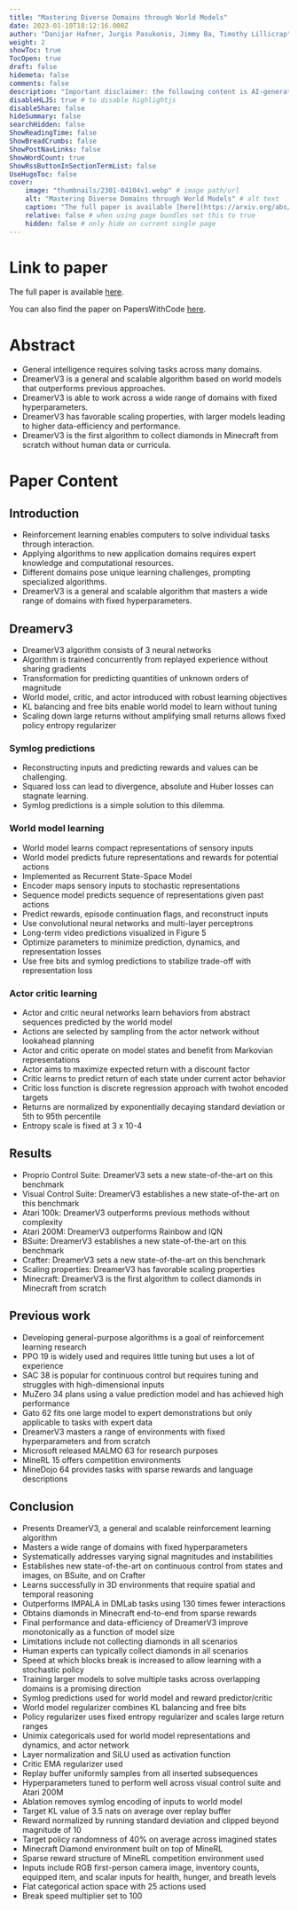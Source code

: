 ```yaml
---
title: "Mastering Diverse Domains through World Models"
date: 2023-01-10T18:12:16.000Z
author: "Danijar Hafner, Jurgis Pasukonis, Jimmy Ba, Timothy Lillicrap"
weight: 2
showToc: true
TocOpen: true
draft: false
hidemeta: false
comments: false
description: "Important disclaimer: the following content is AI-generated, please make sure to fact check the presented information by reading the full paper."
disableHLJS: true # to disable highlightjs
disableShare: false
hideSummary: false
searchHidden: false
ShowReadingTime: false
ShowBreadCrumbs: false
ShowPostNavLinks: false
ShowWordCount: true
ShowRssButtonInSectionTermList: false
UseHugoToc: false
cover:
    image: "thumbnails/2301-04104v1.webp" # image path/url
    alt: "Mastering Diverse Domains through World Models" # alt text
    caption: "The full paper is available [here](https://arxiv.org/abs/2301.04104)." # display caption under cover
    relative: false # when using page bundles set this to true
    hidden: false # only hide on current single page
---
```


# Link to paper
The full paper is available [here](https://arxiv.org/abs/2301.04104).

You can also find the paper on PapersWithCode [here](https://paperswithcode.com/paper/mastering-diverse-domains-through-world).

# Abstract
- General intelligence requires solving tasks across many domains.
- DreamerV3 is a general and scalable algorithm based on world models that outperforms previous approaches.
- DreamerV3 is able to work across a wide range of domains with fixed hyperparameters.
- DreamerV3 has favorable scaling properties, with larger models leading to higher data-efficiency and performance.
- DreamerV3 is the first algorithm to collect diamonds in Minecraft from scratch without human data or curricula.

# Paper Content

## Introduction
- Reinforcement learning enables computers to solve individual tasks through interaction.
- Applying algorithms to new application domains requires expert knowledge and computational resources.
- Different domains pose unique learning challenges, prompting specialized algorithms.
- DreamerV3 is a general and scalable algorithm that masters a wide range of domains with fixed hyperparameters.

## Dreamerv3
- DreamerV3 algorithm consists of 3 neural networks
- Algorithm is trained concurrently from replayed experience without sharing gradients
- Transformation for predicting quantities of unknown orders of magnitude
- World model, critic, and actor introduced with robust learning objectives
- KL balancing and free bits enable world model to learn without tuning
- Scaling down large returns without amplifying small returns allows fixed policy entropy regularizer

### Symlog predictions
- Reconstructing inputs and predicting rewards and values can be challenging.
- Squared loss can lead to divergence, absolute and Huber losses can stagnate learning.
- Symlog predictions is a simple solution to this dilemma.

### World model learning
- World model learns compact representations of sensory inputs
- World model predicts future representations and rewards for potential actions
- Implemented as Recurrent State-Space Model
- Encoder maps sensory inputs to stochastic representations
- Sequence model predicts sequence of representations given past actions
- Predict rewards, episode continuation flags, and reconstruct inputs
- Use convolutional neural networks and multi-layer perceptrons
- Long-term video predictions visualized in Figure 5
- Optimize parameters to minimize prediction, dynamics, and representation losses
- Use free bits and symlog predictions to stabilize trade-off with representation loss

### Actor critic learning
- Actor and critic neural networks learn behaviors from abstract sequences predicted by the world model
- Actions are selected by sampling from the actor network without lookahead planning
- Actor and critic operate on model states and benefit from Markovian representations
- Actor aims to maximize expected return with a discount factor
- Critic learns to predict return of each state under current actor behavior
- Critic loss function is discrete regression approach with twohot encoded targets
- Returns are normalized by exponentially decaying standard deviation or 5th to 95th percentile
- Entropy scale is fixed at 3 x 10-4

## Results
- Proprio Control Suite: DreamerV3 sets a new state-of-the-art on this benchmark
- Visual Control Suite: DreamerV3 establishes a new state-of-the-art on this benchmark
- Atari 100k: DreamerV3 outperforms previous methods without complexity
- Atari 200M: DreamerV3 outperforms Rainbow and IQN
- BSuite: DreamerV3 establishes a new state-of-the-art on this benchmark
- Crafter: DreamerV3 sets a new state-of-the-art on this benchmark
- Scaling properties: DreamerV3 has favorable scaling properties
- Minecraft: DreamerV3 is the first algorithm to collect diamonds in Minecraft from scratch

## Previous work
- Developing general-purpose algorithms is a goal of reinforcement learning research
- PPO 19 is widely used and requires little tuning but uses a lot of experience
- SAC 38 is popular for continuous control but requires tuning and struggles with high-dimensional inputs
- MuZero 34 plans using a value prediction model and has achieved high performance
- Gato 62 fits one large model to expert demonstrations but only applicable to tasks with expert data
- DreamerV3 masters a range of environments with fixed hyperparameters and from scratch
- Microsoft released MALMO 63 for research purposes
- MineRL 15 offers competition environments
- MineDojo 64 provides tasks with sparse rewards and language descriptions

## Conclusion
- Presents DreamerV3, a general and scalable reinforcement learning algorithm
- Masters a wide range of domains with fixed hyperparameters
- Systematically addresses varying signal magnitudes and instabilities
- Establishes new state-of-the-art on continuous control from states and images, on BSuite, and on Crafter
- Learns successfully in 3D environments that require spatial and temporal reasoning
- Outperforms IMPALA in DMLab tasks using 130 times fewer interactions
- Obtains diamonds in Minecraft end-to-end from sparse rewards
- Final performance and data-efficiency of DreamerV3 improve monotonically as a function of model size
- Limitations include not collecting diamonds in all scenarios
- Human experts can typically collect diamonds in all scenarios
- Speed at which blocks break is increased to allow learning with a stochastic policy
- Training larger models to solve multiple tasks across overlapping domains is a promising direction
- Symlog predictions used for world model and reward predictor/critic
- World model regularizer combines KL balancing and free bits
- Policy regularizer uses fixed entropy regularizer and scales large return ranges
- Unimix categoricals used for world model representations and dynamics, and actor network
- Layer normalization and SiLU used as activation function
- Critic EMA regularizer used
- Replay buffer uniformly samples from all inserted subsequences
- Hyperparameters tuned to perform well across visual control suite and Atari 200M
- Ablation removes symlog encoding of inputs to world model
- Target KL value of 3.5 nats on average over replay buffer
- Reward normalized by running standard deviation and clipped beyond magnitude of 10
- Target policy randomness of 40% on average across imagined states
- Minecraft Diamond environment built on top of MineRL
- Sparse reward structure of MineRL competition environment used
- Inputs include RGB first-person camera image, inventory counts, equipped item, and scalar inputs for health, hunger, and breath levels
- Flat categorical action space with 25 actions used
- Break speed multiplier set to 100
